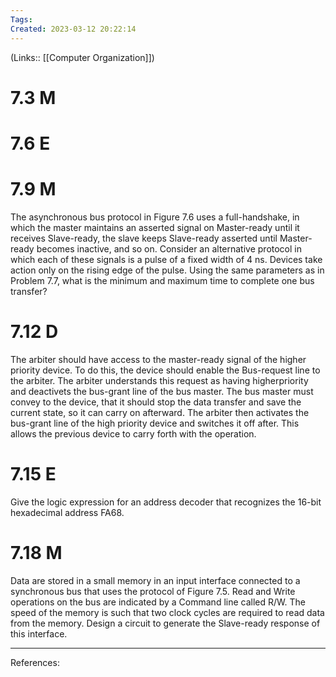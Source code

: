```yaml
---
Tags: 
Created: 2023-03-12 20:22:14
---
```

(Links:: [[Computer Organization]])
# 7.3 M 

# 7.6 E
# 7.9 M
The asynchronous bus protocol in Figure 7.6 uses a full-handshake, in which the master maintains an asserted signal on Master-ready until it receives Slave-ready, the slave keeps Slave-ready asserted until Master-ready becomes inactive, and so on. Consider an alternative protocol in which each of these signals is a pulse of a fixed width of 4 ns. Devices take action only on the rising edge of the pulse. Using the same parameters as in Problem 7.7, what is the minimum and maximum time to complete one bus transfer?
# 7.12 D
The arbiter should have access to the master-ready signal of the higher priority device. To do this, the device should enable the Bus-request line to the arbiter. The arbiter understands this request as having higherpriority and deactivets the bus-grant line of the bus master. The bus master must convey to the device, that it should stop the data transfer and save the current state, so it can carry on afterward. The arbiter then activates the bus-grant line of the high priority device and switches it off after. This allows the previous device to carry forth with the operation.
# 7.15 E
Give the logic expression for an address decoder that recognizes the 16-bit hexadecimal address FA68.
# 7.18 M
Data are stored in a small memory in an input interface connected to a synchronous bus that uses the protocol of Figure 7.5. Read and Write operations on the bus are indicated by a Command line called R/W. The speed of the memory is such that two clock cycles are required to read data from the memory. Design a circuit to generate the Slave-ready response of this interface.


---
References: